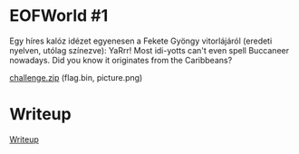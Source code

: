 # EOFWorld #1

Egy híres kalóz idézet egyenesen a Fekete Gyöngy vitorlájáról (eredeti nyelven, utólag színezve):
YaRrr! Most idi-yotts can't even spell Buccaneer nowadays. Did you know it originates from the Caribbeans?

[challenge.zip](files/challenge.zip) (flag.bin, picture.png)

# Writeup

[Writeup](WRITEUP.md)
